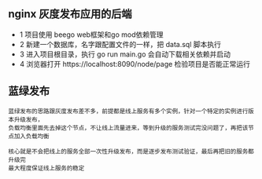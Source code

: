 ## nginx 灰度发布应用的后端

- 1 项目使用 beego web框架和go mod依赖管理
- 2 新建一个数据库，名字跟配置文件的一样，把 data.sql 脚本执行
- 3 进入项目根目录，执行 go run main.go 会自动下载相关依赖并启动
- 4 浏览器打开 https://localhost:8090/node/page 检验项目是否能正常运行

## 蓝绿发布
```
蓝绿发布的思路跟灰度发布差不多，前提都是线上服务有多个实例，针对一个特定的实例进行版本升级发布，
负载均衡里面先去掉这个节点，不让线上流量进来，等到升级的服务测试完没问题了，再把该节点加入负载均衡

核心就是不会把线上的服务全部一次性升级发布，而是逐步发布测试验证，最后再把旧的服务都升级完
最大程度保证线上服务的稳定
```
